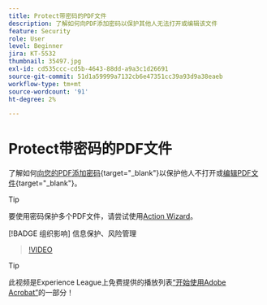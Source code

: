 ```yaml
---
title: Protect带密码的PDF文件
description: 了解如何向PDF添加密码以保护其他人无法打开或编辑该文件
feature: Security
role: User
level: Beginner
jira: KT-5532
thumbnail: 35497.jpg
exl-id: cd535ccc-cd5b-4643-88dd-a9a3c1d26691
source-git-commit: 51d1a59999a7132cb6e47351cc39a93d9a38eaeb
workflow-type: tm+mt
source-wordcount: '91'
ht-degree: 2%

---
```


# Protect带密码的PDF文件

了解如何[向您的PDF添加密码](https://www.adobe.com/acrobat/online/password-protect-pdf.html){target="_blank"}以保护他人不打开或[编辑PDF文件](https://www.adobe.com/acrobat/online/pdf-editor.html){target="_blank"}。

>[!TIP]
>
>要使用密码保护多个PDF文件，请尝试使用[Action Wizard](../advanced-tasks/action.md)。

[!BADGE 组织影响]
信息保护、风险管理

>[!VIDEO](https://video.tv.adobe.com/v/35497?quality=12&learn=on&hidetitle=true)

>[!TIP]
>
>此视频是Experience League上免费提供的播放列表[“开始使用Adobe Acrobat”](https://experienceleague.adobe.com/en/playlists/acrobat-get-started-business-users)的一部分！